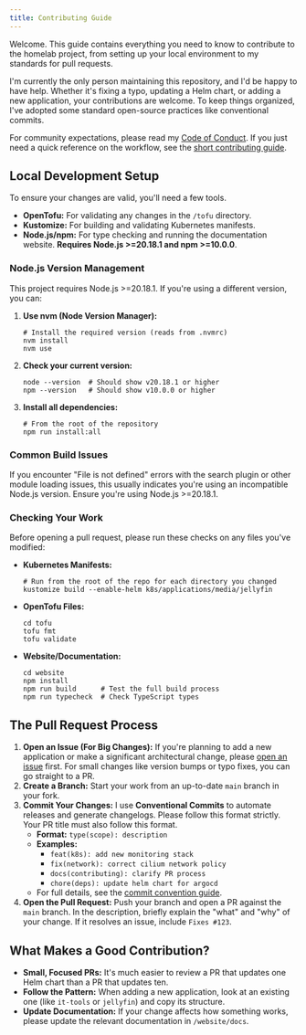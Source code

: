 ```yaml
---
title: Contributing Guide
---
```


Welcome. This guide contains everything you need to know to contribute to the homelab project, from setting up your local environment to my standards for pull requests.

I'm currently the only person maintaining this repository, and I'd be happy to have help. Whether it's fixing a typo, updating a Helm chart, or adding a new application, your contributions are welcome. To keep things organized, I've adopted some standard open-source practices like conventional commits.

For community expectations, please read my [Code of Conduct](https://github.com/theepicsaxguy/homelab/blob/main/.github/CODE_OF_CONDUCT.md). If you just need a quick reference on the workflow, see the [short contributing guide](https://github.com/theepicsaxguy/homelab/blob/main/.github/CONTRIBUTING.md).

## Local Development Setup

To ensure your changes are valid, you'll need a few tools.

- **OpenTofu:** For validating any changes in the `/tofu` directory.
- **Kustomize:** For building and validating Kubernetes manifests.
- **Node.js/npm:** For type checking and running the documentation website. **Requires Node.js >=20.18.1 and npm >=10.0.0**.

### Node.js Version Management

This project requires Node.js >=20.18.1. If you're using a different version, you can:

1. **Use nvm (Node Version Manager):**
   ```shell
   # Install the required version (reads from .nvmrc)
   nvm install
   nvm use
   ```

2. **Check your current version:**
   ```shell
   node --version  # Should show v20.18.1 or higher
   npm --version   # Should show v10.0.0 or higher
   ```

3. **Install all dependencies:**
   ```shell
   # From the root of the repository
   npm run install:all
   ```

### Common Build Issues

If you encounter "File is not defined" errors with the search plugin or other module loading issues, this usually indicates you're using an incompatible Node.js version. Ensure you're using Node.js >=20.18.1.

### Checking Your Work

Before opening a pull request, please run these checks on any files you've modified:

- **Kubernetes Manifests:**
  ```shell
  # Run from the root of the repo for each directory you changed
  kustomize build --enable-helm k8s/applications/media/jellyfin
  ```

- **OpenTofu Files:**
  ```shell
  cd tofu
  tofu fmt
  tofu validate
  ```

- **Website/Documentation:**
  ```shell
  cd website
  npm install
  npm run build      # Test the full build process
  npm run typecheck  # Check TypeScript types
  ```

## The Pull Request Process

1. **Open an Issue (For Big Changes):** If you're planning to add a new application or make a significant architectural change, please [open an issue](https://github.com/theepicsaxguy/homelab/issues/new?template=feature_request.md) first. For small changes like version bumps or typo fixes, you can go straight to a PR.
2. **Create a Branch:** Start your work from an up-to-date `main` branch in your fork.
3. **Commit Your Changes:** I use **Conventional Commits** to automate releases and generate changelogs. Please follow this format strictly. Your PR title must also follow this format.
   - **Format:** `type(scope): description`
   - **Examples:**
       - `feat(k8s): add new monitoring stack`
       - `fix(network): correct cilium network policy`
       - `docs(contributing): clarify PR process`
       - `chore(deps): update helm chart for argocd`
   - For full details, see the [commit convention guide](https://github.com/theepicsaxguy/homelab/blob/main/.github/commit-convention.md).
4. **Open the Pull Request:** Push your branch and open a PR against the `main` branch. In the description, briefly explain the "what" and "why" of your change. If it resolves an issue, include `Fixes #123`.

## What Makes a Good Contribution?

- **Small, Focused PRs:** It's much easier to review a PR that updates one Helm chart than a PR that updates ten.
- **Follow the Pattern:** When adding a new application, look at an existing one (like `it-tools` or `jellyfin`) and copy its structure.
- **Update Documentation:** If your change affects how something works, please update the relevant documentation in `/website/docs`.
